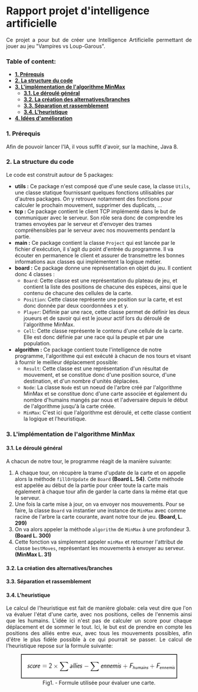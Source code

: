# Rapport projet d'intelligence artificielle 

<p align="justify">Ce projet a pour but de créer une Intelligence Artificielle permettant de jouer au jeu "Vampires vs Loup-Garous".</p>

### Table of content: 
+ **[1. Prérequis](#prerequisites)**
+ **[2. La structure du code](#code_structure)**
+ **[3. L'implémentation de l'algorithme MinMax](#alg_implementation)**
  + **[3.1. Le déroulé général](#general_behavior)**
  + **[3.2. La création des alternatives/branches](#branches)**
  + **[3.3. Séparation et rassemblement](#split_merge)**
  + **[3.4. L'heuristique](#heuristic)**
+ **[4. Idées d'amélioration](#next_steps)**

### 1. Prérequis  <a name="prerequisites"></a>

<p align="justify">Afin de pouvoir lancer l'IA, il vous suffit d'avoir, sur la machine, Java 8.</p>

### 2. La structure du code <a name="code_structure"></a>

<p align="justify">Le code est construit autour de 5 packages:

- **utils :** Ce package n'est composé que d'une seule case, la classe `Utils`, une classe statique fournissant quelques fonctions utilisables par d'autres packages. On y retrouve notamment des fonctions pour calculer le prochain mouvement, supprimer des duplicats, ...
- **tcp :** Ce package contient le client TCP implémenté dans le but de communiquer avec le serveur. Son rôle sera donc de comprendre les trames envoyées par le serveur et d'envoyer des trames compréhensibles par le serveur avec nos mouvements pendant la partie.
- **main :** Ce package contient la classe `Project` qui est lancée par le fichier d'exécution, il s'agit du point d'entrée du programme. Il va écouter en permanence le client et assurer de transmettre les bonnes informations aux classes qui implémentent la logique métier.
- **board :** Ce package donne une représentation en objet du jeu. Il contient donc 4 classes : 
  - `Board`: Cette classe est une représentation du plateau de jeu, et contient la liste des positions de chacune des espèces, ainsi que le contenu de chacune des cellules de la carte.
  - `Position`: Cette classe représente une position sur la carte, et est donc donnée par deux coordonnées x et y.
  - `Player`: Définie par une race, cette classe permet de définir les deux joueurs et de savoir qui est le joueur actif lors du déroulé de l'algorithme MinMax.
  - `Cell`: Cette classe représente le contenu d'une cellule de la carte. Elle est donc définie par une race qui la peuple et par une population.
- **algorithm :** Ce package contient toute l'intelligence de notre programme, l'algorithme qui est exécuté à chacun de nos tours et visant à fournir le meilleur déplacement possible:
  - `Result`: Cette classe est une représentation d'un résultat de mouvement, et se constitue donc d'une position source, d'une destination, et d'un nombre d'unités déplacées.
  - `Node`: La classe `Node` est un noeud de l'arbre créé par l'algorithme MinMax et se constitue donc d'une carte associée et également du nombre d'humains mangés par nous et l'adversaire depuis le début de l'algorithme jusqu'à la carte créée.
  - `MinMax`: C'est ici que l'algorithme est déroulé, et cette classe contient la logique et l'heuristique. </p>
  
### 3. L'implémentation de l'algorithme MinMax <a name="alg_implementation"></a>

#### 3.1. Le déroulé général <a name="general_behavior"></a>

<p align="justify">A chacun de notre tour, le programme réagit de la manière suivante:

1. A chaque tour, on récupère la trame d'update de la carte et on appelle alors la méthode `fillOrUpdate` de `Board` **(Board L. 54)**. Cette méthode est appelée au début de la partie pour créer toute la carte mais également à chaque tour afin de garder la carte dans la même état que le serveur.
2. Une fois la carte mise à jour, on va envoyer nos mouvements. Pour se faire, la classe `Board` va instantier une instance de `MinMax` avec comme racine de l'arbre la carte courante, avant notre tour de jeu. **(Board, L. 299)**
3. On va alors appeler la méthode `algorithm` de `MinMax` à une profondeur 3. **(Board L. 300)**
4. Cette fonction va simplement appeler `minMax` et retourner l'attribut de classe `bestMoves`, représentant les mouvements à envoyer au serveur. **(MinMax L. 31)**
</p>

#### 3.2. La création des alternatives/branches <a name="branches"></a>

#### 3.3. Séparation et rassemblement <a name="split_merge"></a>

#### 3.4. L'heuristique <a name="heuristic"></a>

<p align="justify">Le calcul de l'heuristique est fait de manière globale: cela veut dire que l'on va évaluer l'état d'une carte, avec nos positions, celles de l'ennemis ainsi que les humains. L'idée ici n'est pas de calculer un score pour chaque déplacement et de sommer le tout. Ici, le but est de prendre en compte les positions des alliés entre eux, avec tous les mouvements possibles, afin d'être le plus fidèle possible à ce qui pourrait se passer. Le calcul de l'heuristique repose sur la formule suivante:</p>

<figure>
  <p align="center">
    <img src="./report/heuristic_full.png"/>
    <br>Fig1. - Formule utilisée pour évaluer une carte.
  </p>
    
</figure>
